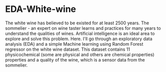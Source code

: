# EDA-White-wine

The white wine has believed to be existed for at least 2500 years. The sommelier - an expert on wine taster learns and practices for many years to understand the qualities of wines. Artificial intelligence is an ideal area to explore and solve this problem. Here. I'll go through an exploratory data analysis (EDA) and a simple Machine learning using Random Forest regressor on the white wine dataset. This dataset contains 11 physicochemical (some are physical and others are chemical properties) properties and a quality of the wine, which is a sensor data from the sommelier.
